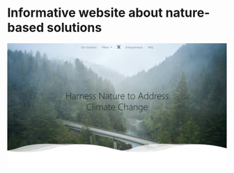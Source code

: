 # Informative website about nature-based solutions

![Landing page](./readme-images/landing-page.png)